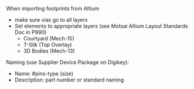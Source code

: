 When importing footprints from Altium
- make sure vias go to all layers
- Set elements to appropriate layers (see Motsai Altium Layout Standards Doc in P990)
	- Courtyard (Mech-15)
	- T-Silk (Top Overlay)
	- 3D Bodies (Mech-13)

Naming (use Supplier Device Package on Digikey):
- Name: \#pins-type (size)
- Description: part number or standard naming